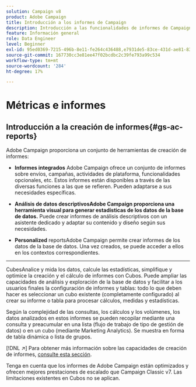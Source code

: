 ```yaml
---
solution: Campaign v8
product: Adobe Campaign
title: Introducción a los informes de Campaign
description: Introducción a las funcionalidades de informes de Campaign
feature: Información general
role: Data Engineer
level: Beginner
exl-id: 95ed0369-7215-496b-8e11-fe264c436488,e7931de5-83ce-431d-ae81-83793d257550
source-git-commit: 167730cc3e81ee47f02bcdbc2c39fe793a99c534
workflow-type: tm+mt
source-wordcount: '284'
ht-degree: 17%

---
```


# Métricas e informes

## Introducción a la creación de informes{#gs-ac-reports}

Adobe Campaign proporciona un conjunto de herramientas de creación de informes:

* **Informes integrados**
Adobe Campaign ofrece un conjunto de informes sobre envíos, campañas, actividades de plataforma, funcionalidades opcionales, etc. Estos informes están disponibles a través de las diversas funciones a las que se refieren. Pueden adaptarse a sus necesidades específicas.

* **Análisis de datos descriptivosAdobe Campaign proporciona una herramienta visual para generar estadísticas de los datos de la base de datos.**
Puede crear informes de análisis descriptivos con un asistente dedicado y adaptar su contenido y diseño según sus necesidades.

* **Personalized**
reportsAdobe Campaign permite crear informes de los datos de la base de datos. Una vez creados, se puede acceder a ellos en los contextos correspondientes.

* ****
CubesAnalice y mida los datos, calcule las estadísticas, simplifique y optimice la creación y el cálculo de informes con Cubos.  Puede ampliar las capacidades de análisis y exploración de la base de datos y facilitar a los usuarios finales la configuración de informes y tablas: todo lo que deben hacer es seleccionar un cubo existente (completamente configurado) al crear su informe o tabla para procesar cálculos, medidas y estadísticas.

Según la complejidad de las consultas, los cálculos y los volúmenes, los datos analizados en estos informes se pueden recopilar mediante una consulta y preacumular en una lista (flujo de trabajo de tipo de gestión de datos) o en un cubo (mediante Marketing Analytics). Se muestra en forma de tabla dinámica o lista de grupos.


[!DNL :arrow_upper_right:] Para obtener más información sobre las capacidades de creación de informes,  [consulte esta sección](https://experienceleague.adobe.com/docs/campaign-classic/using/reporting/reporting-in-adobe-campaign/about-adobe-campaign-reporting-tools.html).

Tenga en cuenta que los informes de Adobe Campaign están optimizados y ofrecen mejores prestaciones de escalado que Campaign Classic v7. Las limitaciones existentes en Cubos no se aplican.

